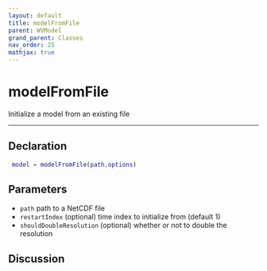 ```yaml
---
layout: default
title: modelFromFile
parent: WVModel
grand_parent: Classes
nav_order: 25
mathjax: true
---
```


#  modelFromFile

Initialize a model from an existing file


---

## Declaration
```matlab
 model = modelFromFile(path,options)
```
## Parameters
+ `path`  path to a NetCDF file
+ `restartIndex`  (optional) time index to initialize from (default 1)
+ `shouldDoubleResolution`  (optional) whether or not to double the resolution

## Discussion

          
